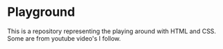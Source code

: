 # Playground
This is a repository representing the playing around with HTML and CSS.
Some are from youtube video's I follow.
